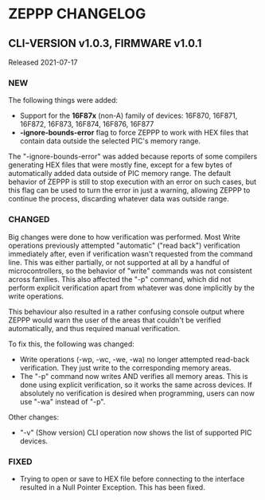# ZEPPP CHANGELOG


## CLI-VERSION v1.0.3, FIRMWARE v1.0.1 
Released 2021-07-17

### NEW
The following things were added:
* Support for the **16F87x** (non-A) family of devices: 16F870, 16F871, 16F872, 16F873, 16F874, 16F876, 16F877
* **-ignore-bounds-error** flag to force ZEPPP to work with HEX files that contain data outside the selected PIC's memory range.

The "-ignore-bounds-error" was added because reports of some compilers generating HEX files that were mostly fine, except for a few bytes of automatically added data outside of PIC memory range.
The default behavior of ZEPPP is still to stop execution with an error on such cases, but this flag can be used to turn the error in just a warning, allowing ZEPPP to continue the process, discarding whatever data was outside range.

### CHANGED
Big changes were done to how verification was performed.
Most Write operations previously attempted "automatic" ("read back") verification immediately after, even if verification wasn't requested from the command line. This was either partially, or not supported at all by a handful of microcontrollers, so the behavior of "write" commands was not consistent across families. This also affected the "-p" command, which did not perform explicit verification apart from whatever was done implicitly by the write operations.

This behaviour also resulted in a rather confusing console output where ZEPPP would warn the user of the areas that couldn't be verified automatically, and thus required manual verification.


To fix this, the following was changed: 

* Write operations (-wp, -wc, -we, -wa) no longer attempted read-back verification. They just write to the corresponding memory areas.
* The "-p" command now writes AND verifies all memory areas. This is done using explicit verification, so it works the same across devices. If absolutely no verification is desired when programming, users can now use "-wa" instead of "-p".

Other changes:
* "-v" (Show version) CLI operation now shows the list of supported PIC devices.

### FIXED
* Trying to open or save to HEX file before connecting to the interface resulted in a Null Pointer Exception. This has been fixed.
